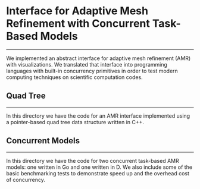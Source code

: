 # Interface for Adaptive Mesh Refinement with Concurrent Task-Based Models
---
We implemented an abstract interface for adaptive mesh refinement (AMR) with
visualizations.  We translated that interface into programming languages with
built-in concurrency primitives in order to test modern computing techniques on
scientific computation codes.


## Quad Tree
---
In this directory we have the code for an AMR interface implemented using a
pointer-based quad tree data structure written in C++.

## Concurrent Models
---
In this directory we have the code for two concurrent task-based AMR models: one
written in Go and one written in D.  We also include some of the basic
benchmarking tests to demonstrate speed up and the overhead cost of concurrency.

